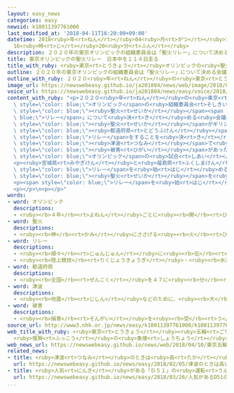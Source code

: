 ```yaml
---
layout: easy_news
categories: easy
newsid: k10011397761000
last_modified_at: '2018-04-11T16:20:00+09:00'
datetime: 2018<ruby>年<rt>ねん</rt></ruby>04<ruby>月<rt>がつ</rt></ruby>11<ruby>日<rt>にち</rt></ruby>
  16<ruby>時<rt>じ</rt></ruby>20<ruby>分<rt>ふん</rt></ruby>
description: ２０２０年の東京オリンピックの組織委員会は「聖火リレー」について決める会議を行いました。
title: 東京オリンピックの聖火リレー　日本中を１１４日走る
title_with_ruby: <ruby>東京<rt>とうきょう</rt></ruby>オリンピックの<ruby>聖火<rt>せいか</rt></ruby>リレー　<ruby>日本中<rt>にほんじゅう</rt></ruby>を１１４<ruby>日<rt>にち</rt></ruby><ruby>走<rt>はし</rt></ruby>る
outline: ２０２０年の東京オリンピックの組織委員会は「聖火リレー」について決める会議を行いました。
outline_with_ruby: ２０２０<ruby>年<rt>ねん</rt></ruby>の<ruby>東京<rt>とうきょう</rt></ruby>オリンピックの<ruby>組織委員会<rt>そしきいいんかい</rt></ruby>は「<ruby>聖火<rt>せいか</rt></ruby>リレー」について<ruby>決<rt>き</rt></ruby>める<ruby>会議<rt>かいぎ</rt></ruby>を<ruby>行<rt>おこな</rt></ruby>いました。
image_url: https://newswebeasy.github.io/ja201804/news/web/image/2018/04/10/K10011397761_1804101817_1804101842_01_03.jpg
voice_url: https://newswebeasy.github.io/ja201804/news/easy/voice/2018/04/11/k10011397761000.mp4
content_with_ruby: "<p>２０２０<ruby>年<rt>ねん</rt></ruby>の<ruby>東京<rt>とうきょう</rt></ruby><span\
  \ style=\"color: blue;\">オリンピック</span>の<ruby>組織委員会<rt>そしきいいんかい</rt></ruby>は「<span\
  \ style=\"color: blue;\"><ruby>聖火<rt>せいか</rt></ruby></span><span style=\"color:\
  \ blue;\">リレー</span>」について<ruby>決<rt>き</rt></ruby>める<ruby>会議<rt>かいぎ</rt></ruby>を<ruby>行<rt>おこな</rt></ruby>いました。そして、<span\
  \ style=\"color: blue;\"><ruby>聖火<rt>せいか</rt></ruby></span>がギリシャから<ruby>着<rt>つ</rt></ruby>いたあと、<ruby>日本<rt>にっぽん</rt></ruby>に４７ある<ruby>全部<rt>ぜんぶ</rt></ruby>の<span\
  \ style=\"color: blue;\"><ruby>都道府県<rt>とどうふけん</rt></ruby></span>を１１４<ruby>日<rt>にち</rt></ruby><ruby>走<rt>はし</rt></ruby>って<span\
  \ style=\"color: blue;\">リレー</span>をすることを<ruby>決<rt>き</rt></ruby>めました。</p>\n<p><ruby>東京都<rt>とうきょうと</rt></ruby>では１５<ruby>日<rt>にち</rt></ruby><ruby>走<rt>はし</rt></ruby>ります。２０１１<ruby>年<rt>ねん</rt></ruby>に<ruby>地震<rt>じしん</rt></ruby>や<span\
  \ style=\"color: blue;\"><ruby>津波<rt>つなみ</rt></ruby></span>で<ruby>大<rt>おお</rt></ruby>きな<span\
  \ style=\"color: blue;\"><ruby>被害<rt>ひがい</rt></ruby></span>があった<ruby>宮城県<rt>みやぎけん</rt></ruby>、<ruby>福島県<rt>ふくしまけん</rt></ruby>、<ruby>岩手県<rt>いわてけん</rt></ruby>では<ruby>３日<rt>みっか</rt></ruby>ずつ<ruby>走<rt>はし</rt></ruby>ります。<span\
  \ style=\"color: blue;\">オリンピック</span>の<ruby>試合<rt>しあい</rt></ruby>の<ruby>会場<rt>かいじょう</rt></ruby>が２つ<ruby>以上<rt>いじょう</rt></ruby>ある<ruby>埼玉県<rt>さいたまけん</rt></ruby>、<ruby>千葉県<rt>ちばけん</rt></ruby>、<ruby>神奈川県<rt>かながわけん</rt></ruby>、<ruby>静岡県<rt>しずおかけん</rt></ruby>でも<ruby>３日<rt>みっか</rt></ruby>ずつ<ruby>走<rt>はし</rt></ruby>ります。そのほかの<ruby>県<rt>けん</rt></ruby>などでは<ruby>２日<rt>ふつか</rt></ruby>ずつ<ruby>走<rt>はし</rt></ruby>ります。</p>\n\
  <p><ruby>宮城県<rt>みやぎけん</rt></ruby>と<ruby>福島県<rt>ふくしまけん</rt></ruby>と<ruby>岩手県<rt>いわてけん</rt></ruby>の<ruby>人<rt>ひと</rt></ruby>たちに<ruby>元気<rt>げんき</rt></ruby>になってほしいと<ruby>考<rt>かんが</rt></ruby>えて、<span\
  \ style=\"color: blue;\">リレー</span>を<ruby>始<rt>はじ</rt></ruby>める<ruby>前<rt>まえ</rt></ruby>に３つの<ruby>県<rt>けん</rt></ruby>で<span\
  \ style=\"color: blue;\"><ruby>聖火<rt>せいか</rt></ruby></span>を<ruby>飾<rt>かざ</rt></ruby>って<ruby>見<rt>み</rt></ruby>せることも<ruby>決<rt>き</rt></ruby>めました。</p>\n\
  <p><span style=\"color: blue;\">リレー</span>を<ruby>始<rt>はじ</rt></ruby>める<ruby>場所<rt>ばしょ</rt></ruby>や<ruby>走<rt>はし</rt></ruby>る<ruby>道<rt>みち</rt></ruby>は<ruby>来年<rt>らいねん</rt></ruby>の３<ruby>月<rt>がつ</rt></ruby>までに<ruby>決<rt>き</rt></ruby>める<ruby>予定<rt>よてい</rt></ruby>です。</p>\n\
  <p></p>\n<p></p>"
words:
- word: オリンピック
  descriptions:
  - <ruby><rb>４年</rb><rt>よねん</rt></ruby>ごとに<ruby><rb>開</rb><rt>ひら</rt></ruby>かれ、<ruby><rb>世界</rb><rt>せかい</rt></ruby>じゅうの<ruby><rb>国々</rb><rt>くにぐに</rt></ruby>から<ruby><rb>選手</rb><rt>せんしゅ</rt></ruby>が<ruby><rb>参加</rb><rt>さんか</rt></ruby>する<ruby><rb>競技大会</rb><rt>きょうぎたいかい</rt></ruby>。<ruby><rb>古代</rb><rt>こだい</rt></ruby>ギリシャのオリンピアで<ruby><rb>開</rb><rt>ひら</rt></ruby>かれた<ruby><rb>古代</rb><rt>こだい</rt></ruby>オリンピックにならって、フランスのクーベルタンの<ruby><rb>力</rb><rt>ちから</rt></ruby>で、１８９６<ruby><rb>年</rb><rt>ねん</rt></ruby>にギリシャのアテネで<ruby><rb>開</rb><rt>ひら</rt></ruby>かれたのが、<ruby><rb>近代</rb><rt>きんだい</rt></ruby>オリンピックの<ruby><rb>始</rb><rt>はじ</rt></ruby>まり。<ruby><rb>五輪</rb><rt>ごりん</rt></ruby>。
- word: 聖火
  descriptions:
  - <ruby><rb>神</rb><rt>かみ</rt></ruby>にささげる<ruby><rb>火</rb><rt>ひ</rt></ruby>。<ruby><rb>特</rb><rt>とく</rt></ruby>に、オリンピック<ruby><rb>大会</rb><rt>たいかい</rt></ruby>の<ruby><rb>期間中</rb><rt>きかんちゅう</rt></ruby>、<ruby><rb>燃</rb><rt>も</rt></ruby>やし<ruby><rb>続</rb><rt>つづ</rt></ruby>ける<ruby><rb>火</rb><rt>ひ</rt></ruby>。ギリシャのオリンピアで<ruby><rb>太陽</rb><rt>たいよう</rt></ruby>から<ruby><rb>点火</rb><rt>てんか</rt></ruby>され、<ruby><rb>会場</rb><rt>かいじょう</rt></ruby>まで<ruby><rb>聖火</rb><rt>せいか</rt></ruby>リレーで<ruby><rb>運</rb><rt>はこ</rt></ruby>ばれる。
- word: リレー
  descriptions:
  - <ruby><rb>順々</rb><rt>じゅんじゅん</rt></ruby>に<ruby><rb>伝</rb><rt>つた</rt></ruby>えわたしていくこと。
  - <ruby><rb>陸上競技</rb><rt>りくじょうきょうぎ</rt></ruby>・<ruby><rb>水泳</rb><rt>すいえい</rt></ruby><ruby><rb>競技</rb><rt>きょうぎ</rt></ruby>で、ひと<ruby><rb>組</rb><rt>く</rt></ruby>みの<ruby><rb>選手</rb><rt>せんしゅ</rt></ruby>が、つぎつぎに<ruby><rb>決</rb><rt>き</rt></ruby>められた<ruby><rb>距離</rb><rt>きょり</rt></ruby>を<ruby><rb>受</rb><rt>う</rt></ruby>けついで、<ruby><rb>速</rb><rt>はや</rt></ruby>さを<ruby><rb>争</rb><rt>あらそ</rt></ruby>うもの。
- word: 都道府県
  descriptions:
  - <ruby><rb>全国</rb><rt>ぜんこく</rt></ruby>を４７に<ruby><rb>分</rb><rt>わ</rt></ruby>けた<ruby><rb>区画</rb><rt>くかく</rt></ruby>。<ruby><rb>東京都</rb><rt>とうきょうと</rt></ruby>・<ruby><rb>北海道</rb><rt>ほっかいどう</rt></ruby>・<ruby><rb>大阪府</rb><rt>おおさかふ</rt></ruby>・<ruby><rb>京都府</rb><rt>きょうとふ</rt></ruby>と、４３の<ruby><rb>県</rb><rt>けん</rt></ruby>。
- word: 津波
  descriptions:
  - <ruby><rb>地震</rb><rt>じしん</rt></ruby>などのために、<ruby><rb>大</rb><rt>おお</rt></ruby>きな<ruby><rb>波</rb><rt>なみ</rt></ruby>が<ruby><rb>急</rb><rt>きゅう</rt></ruby>に<ruby><rb>海岸</rb><rt>かいがん</rt></ruby>におし<ruby><rb>寄</rb><rt>よ</rt></ruby>せてくること。
- word: 被害
  descriptions:
  - <ruby><rb>損害</rb><rt>そんがい</rt></ruby>を<ruby><rb>受</rb><rt>う</rt></ruby>けること。また、<ruby><rb>受</rb><rt>う</rt></ruby>けた<ruby><rb>害</rb><rt>がい</rt></ruby>。
source_url: http://www3.nhk.or.jp/news/easy/k10011397761000/k10011397761000.html
web_title_with_ruby: <ruby>東京<rt>とうきょう</rt></ruby><ruby>五輪<rt>ごりん</rt></ruby>の<ruby>聖火<rt>せいか</rt></ruby>
  <ruby>復興<rt>ふっこう</rt></ruby>の<ruby>象徴<rt>しょうちょう</rt></ruby>に<ruby>東北<rt>とうほく</rt></ruby>３<ruby>県<rt>けん</rt></ruby>で<ruby>展示<rt>てんじ</rt></ruby>へ
web_news_url: https://newswebeasy.github.io/news/web/2018/04/10/東京五輪の聖火-復興の象徴に東北3県で展示へ
related_news:
- title: <ruby>津波<rt>つなみ</rt></ruby>のときは<ruby>高<rt>たか</rt></ruby>い<ruby>所<rt>ところ</rt></ruby>に<ruby>走<rt>はし</rt></ruby>って<ruby>逃<rt>に</rt></ruby>げることを<ruby>伝<rt>つた</rt></ruby>えるイベント
  url: https://newswebeasy.github.io/news/easy/2018/02/05/津波のときは高い所に走って逃げることを伝えるイベント
- title: <ruby>人気<rt>にんき</rt></ruby>がある「Ｄ５１」の<ruby>運転<rt>うんてん</rt></ruby>がＪＲの<ruby>山口線<rt>やまぐちせん</rt></ruby>で<ruby>始<rt>はじ</rt></ruby>まる
  url: https://newswebeasy.github.io/news/easy/2018/03/26/人気があるD51の運転がJRの山口線で始まる
...
```


